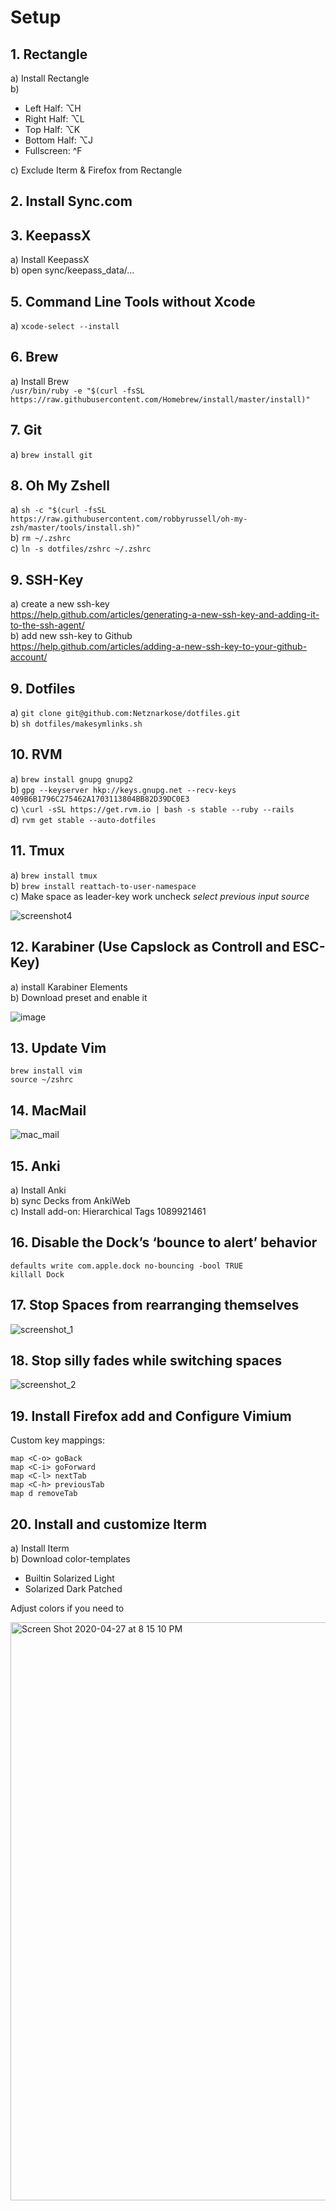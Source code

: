 # Setup

## 1. Rectangle  
a) Install Rectangle  
b) 
   - Left Half: ⌥H   
   - Right Half: ⌥L   
   - Top Half: ⌥K   
   - Bottom Half: ⌥J   
   - Fullscreen: ^F    

c) Exclude Iterm & Firefox from Rectangle   

## 2. Install Sync.com   

## 3. KeepassX  
a) Install KeepassX  
b) open sync/keepass_data/... 

## 5. Command Line Tools without Xcode  
a) `xcode-select --install`  

## 6. Brew  
a) Install Brew  
`/usr/bin/ruby -e "$(curl -fsSL https://raw.githubusercontent.com/Homebrew/install/master/install)"`

## 7. Git  
a) `brew install git`  

## 8. Oh My Zshell  
a) `sh -c "$(curl -fsSL https://raw.githubusercontent.com/robbyrussell/oh-my-zsh/master/tools/install.sh)"`  
b) `rm ~/.zshrc`  
c) `ln -s dotfiles/zshrc ~/.zshrc`  


## 9. SSH-Key  
a) create a new ssh-key  
https://help.github.com/articles/generating-a-new-ssh-key-and-adding-it-to-the-ssh-agent/  
b) add new ssh-key to Github    
https://help.github.com/articles/adding-a-new-ssh-key-to-your-github-account/


## 9. Dotfiles  
a) `git clone git@github.com:Netznarkose/dotfiles.git`  
b) `sh dotfiles/makesymlinks.sh`  

## 10. RVM  
a) `brew install gnupg gnupg2`  
b) `gpg --keyserver hkp://keys.gnupg.net --recv-keys 409B6B1796C275462A1703113804BB82D39DC0E3`  
c) `\curl -sSL https://get.rvm.io | bash -s stable --ruby --rails`  
d) `rvm get stable --auto-dotfiles`

## 11. Tmux
a) `brew install tmux`   
b) `brew install reattach-to-user-namespace`  
c) Make space as leader-key work uncheck _select previous input source_  

![screenshot4](https://user-images.githubusercontent.com/10247813/48979260-4b227c00-f0b8-11e8-9c09-ac94ddb43fbf.png)

## 12. Karabiner (Use Capslock as Controll and ESC-Key)
a) install Karabiner Elements  
b) Download preset and enable it  

![image](https://user-images.githubusercontent.com/10247813/67624937-c562ff80-f837-11e9-8b99-699acc19c904.png)


## 13. Update Vim  
`brew install vim`  
`source ~/zshrc`

## 14. MacMail  

![mac_mail](https://cloud.githubusercontent.com/assets/10247813/23120115/629fa25c-f75b-11e6-966e-5a78ecc047e7.png)

## 15. Anki    
a) Install Anki  
b) sync Decks from AnkiWeb  
c) Install add-on: Hierarchical Tags 1089921461 

## 16. Disable the Dock’s ‘bounce to alert’ behavior  
`defaults write com.apple.dock no-bouncing -bool TRUE`   
`killall Dock`
## 17. Stop Spaces from rearranging themselves

![screenshot_1](https://user-images.githubusercontent.com/10247813/44616892-3afcc580-a859-11e8-86ab-0dbab795f8dd.png)

## 18. Stop silly fades while switching spaces

![screenshot_2](https://user-images.githubusercontent.com/10247813/53475916-76c75080-3a71-11e9-9df1-7ab00eed2a56.png)

## 19. Install Firefox add and Configure Vimium

Custom key mappings:  
```
map <C-o> goBack
map <C-i> goForward
map <C-l> nextTab
map <C-h> previousTab
map d removeTab
```

## 20. Install and customize Iterm

a) Install Iterm  
b) Download color-templates
   - Builtin Solarized Light
   - Solarized Dark Patched

Adjust colors if you need to 

<img width="925" alt="Screen Shot 2020-04-27 at 8 15 10 PM" src="https://user-images.githubusercontent.com/10247813/80406154-e75f3c80-88c3-11ea-8558-084ea95cf13d.png">
